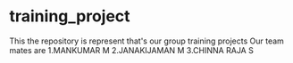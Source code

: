 # training_project
This the  repository is represent that's our group training projects
Our team mates are
1.MANKUMAR M
2.JANAKIJAMAN M
3.CHINNA RAJA S

